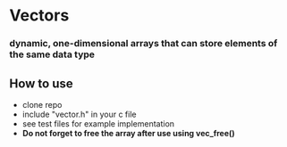 # Vectors
### dynamic, one-dimensional arrays that can store elements of the same data type

## How to use
- clone repo
- include "vector.h" in your c file
- see test files for example implementation
- **Do not forget to free the array after use using vec_free()**

